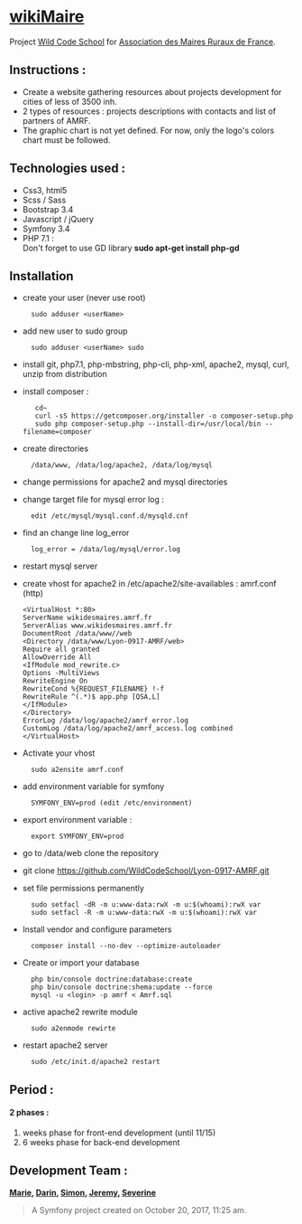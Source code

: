 [wikiMaire](http://wikidesmaires.amrf.fr)
=========

Project [Wild Code School](https://wildcodeschool.fr/) for [Association des Maires Ruraux de France](http://www.amrf.fr/). 

## Instructions :
  * Create a website gathering resources about projects development for cities of less of 3500 inh.
  * 2 types of resources : projects descriptions with contacts and list of partners of AMRF.
  * The graphic chart is not yet defined. For now, only the logo's colors chart must be followed.
 
## Technologies used :

* Css3, html5
* Scss / Sass   
* Bootstrap 3.4      
* Javascript / jQuery
* Symfony 3.4
* PHP 7.1 :  
Don't forget to use GD library 
<b>sudo apt-get install php-gd</b>  

## Installation
* create your user (never use root)

        sudo adduser <userName>
    
* add new user to sudo group

        sudo adduser <userName> sudo
          
* install git, php7.1, php-mbstring, php-cli, php-xml, apache2, mysql, curl, unzip from distribution

* install composer : 

         cd~ 
         curl -sS https://getcomposer.org/installer -o composer-setup.php
         sudo php composer-setup.php --install-dir=/usr/local/bin --filename=composer
    
* create directories 
            
        /data/www, /data/log/apache2, /data/log/mysql
* change permissions for apache2 and mysql directories
* change target file for mysql error log : 

        edit /etc/mysql/mysql.conf.d/mysqld.cnf

* find an change line log_error
    
        log_error = /data/log/mysql/error.log

* restart mysql server
* create vhost for apache2 in /etc/apache2/site-availables : amrf.conf (http)  
    
      <VirtualHost *:80>
      ServerName wikidesmaires.amrf.fr
      ServerAlias www.wikidesmaires.amrf.fr
      DocumentRoot /data/www//web
      <Directory /data/www/Lyon-0917-AMRF/web>
      Require all granted
      AllowOverride All
      <IfModule mod_rewrite.c>
      Options -MultiViews
      RewriteEngine On
      RewriteCond %{REQUEST_FILENAME} !-f
      RewriteRule ^(.*)$ app.php [QSA,L]
      </IfModule>
      </Directory>
      ErrorLog /data/log/apache2/amrf_error.log
      CustomLog /data/log/apache2/amrf_access.log combined
      </VirtualHost>
    
* Activate your vhost
  
        sudo a2ensite amrf.conf
  
* add environment variable for symfony
  
        SYMFONY_ENV=prod (edit /etc/environment)
  
* export environment variable : 
        
        export SYMFONY_ENV=prod
* go to /data/web clone the repository
  
* git clone https://github.com/WildCodeSchool/Lyon-0917-AMRF.git
  
* set file permissions permanently
  
        sudo setfacl -dR -m u:www-data:rwX -m u:$(whoami):rwX var
        sudo setfacl -R -m u:www-data:rwX -m u:$(whoami):rwX var
  
* Install vendor and configure parameters
  
        composer install --no-dev --optimize-autoloader
  
* Create or import your database

        php bin/console doctrine:database:create
        php bin/console doctrine:shema:update --force
        mysql -u <login> -p amrf < Amrf.sql
 
* active apache2 rewrite module  
       
        sudo a2enmode rewirte
        
* restart apache2 server 

        sudo /etc/init.d/apache2 restart

     
## Period : 
#### 2 phases : 
1. weeks phase for front-end development (until 11/15) 
2. 6 weeks phase for back-end development 
         
 
## Development Team : 
**[Marie](https://github.com/m4rthiz), [Darin](https://github.com/mateevd), [Simon](https://github.com/syneot), [Jeremy](https://github.com/Cerynna), [Severine](https://github.com/Cverine)**

>A Symfony project created on October 20, 2017, 11:25 am.
